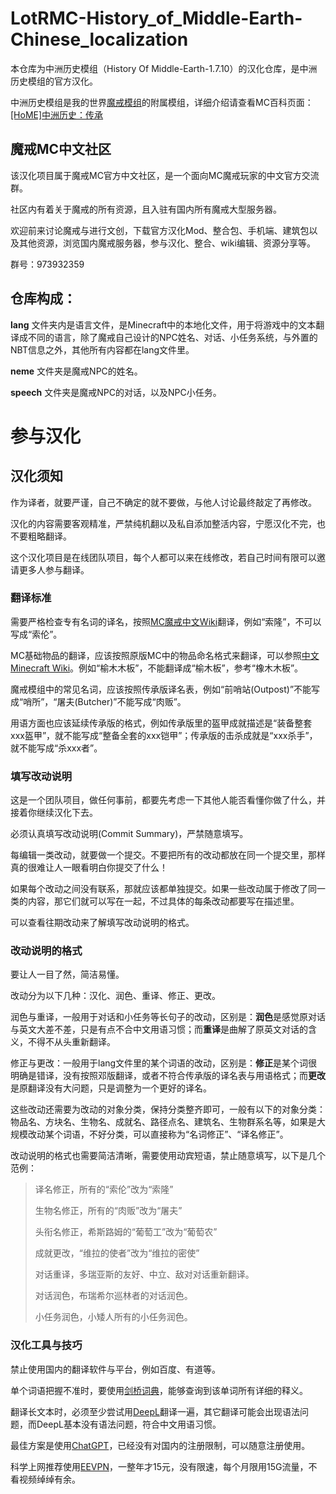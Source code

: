 # LotRMC-History_of_Middle-Earth-Chinese_localization

本仓库为中洲历史模组（History Of Middle-Earth-1.7.10）的汉化仓库，是中洲历史模组的官方汉化。

中洲历史模组是我的世界[魔戒模组](https://www.mcmod.cn/class/211.html)的附属模组，详细介绍请查看MC百科页面：[[HoME]中洲历史：传承](https://www.mcmod.cn/class/12119.html)

## 魔戒MC中文社区
该汉化项目属于魔戒MC官方中文社区，是一个面向MC魔戒玩家的中文官方交流群。

社区内有着关于魔戒的所有资源，且入驻有国内所有魔戒大型服务器。

欢迎前来讨论魔戒与进行文创，下载官方汉化Mod、整合包、手机端、建筑包以及其他资源，浏览国内魔戒服务器，参与汉化、整合、wiki编辑、资源分享等。

群号：973932359

## 仓库构成：
**lang** 文件夹内是语言文件，是Minecraft中的本地化文件，用于将游戏中的文本翻译成不同的语言，除了魔戒自己设计的NPC姓名、对话、小任务系统，与外置的NBT信息之外，其他所有内容都在lang文件里。

**neme** 文件夹是魔戒NPC的姓名。

**speech** 文件夹是魔戒NPC的对话，以及NPC小任务。

# 参与汉化
## 汉化须知
作为译者，就要严谨，自己不确定的就不要做，与他人讨论最终敲定了再修改。

汉化的内容需要客观精准，严禁纯机翻以及私自添加整活内容，宁愿汉化不完，也不要粗略翻译。

这个汉化项目是在线团队项目，每个人都可以来在线修改，若自己时间有限可以邀请更多人参与翻译。

### 翻译标准
需要严格检查专有名词的译名，按照[MC魔戒中文Wiki](https://lotrmc.huijiwiki.com/wiki/%E9%A6%96%E9%A1%B5)翻译，例如“索隆”，不可以写成“索伦”。

MC基础物品的翻译，应该按照原版MC中的物品命名格式来翻译，可以参照[中文Minecraft Wiki](https://zh.minecraft.wiki/)。例如“榆木木板”，不能翻译成“榆木板”，参考“橡木木板”。

魔戒模组中的常见名词，应该按照传承版译名表，例如“前哨站(Outpost)”不能写成“哨所”，“屠夫(Butcher)”不能写成“肉贩”。

用语方面也应该延续传承版的格式，例如传承版里的盔甲成就描述是“装备整套xxx盔甲”，就不能写成“整备全套的xxx铠甲”；传承版的击杀成就是“xxx杀手”，就不能写成“杀xxx者”。

### 填写改动说明
这是一个团队项目，做任何事前，都要先考虑一下其他人能否看懂你做了什么，并接着你继续汉化下去。

必须认真填写改动说明(Commit Summary)，严禁随意填写。

每编辑一类改动，就要做一个提交。不要把所有的改动都放在同一个提交里，那样真的很难让人一眼看明白你提交了什么！

如果每个改动之间没有联系，那就应该都单独提交。如果一些改动属于修改了同一类的内容，那它们就可以写在一起，不过具体的每条改动都要写在描述里。

可以查看往期改动来了解填写改动说明的格式。

### 改动说明的格式
要让人一目了然，简洁易懂。

改动分为以下几种：汉化、润色、重译、修正、更改。

润色与重译，一般用于对话和小任务等长句子的改动，区别是：**润色**是感觉原对话与英文大差不差，只是有点不合中文用语习惯；而**重译**是曲解了原英文对话的含义，不得不从头重新翻译。

修正与更改：一般用于lang文件里的某个词语的改动，区别是：**修正**是某个词很明确是错译，没有按照邓版翻译，或者不符合传承版的译名表与用语格式；而**更改**是原翻译没有大问题，只是调整为一个更好的译名。

这些改动还需要为改动的对象分类，保持分类整齐即可，一般有以下的对象分类：物品名、方块名、生物名、成就名、路径点名、建筑名、生物群系名等，如果是大规模改动某个词语，不好分类，可以直接称为“名词修正”、“译名修正”。

改动说明的格式也需要简洁清晰，需要使用动宾短语，禁止随意填写，以下是几个范例：

>译名修正，所有的“索伦”改为“索隆”
>
>生物名修正，所有的“肉贩”改为“屠夫”
>
>头衔名修正，希斯路姆的“葡萄工”改为“葡萄农”
>
>成就更改，“维拉的使者”改为“维拉的密使”
>
>对话重译，多瑞亚斯的友好、中立、敌对对话重新翻译。
>
>对话润色，布瑞希尔巡林者的对话润色。
>
>小任务润色，小矮人所有的小任务润色。

### 汉化工具与技巧
禁止使用国内的翻译软件与平台，例如百度、有道等。

单个词语把握不准时，要使用[剑桥词典](https://dictionary.cambridge.org/zhs/)，能够查询到该单词所有详细的释义。

翻译长文本时，必须至少尝试用[DeepL](https://www.deepl.com/translator)翻译一遍，其它翻译可能会出现语法问题，而DeepL基本没有语法问题，符合中文用语习惯。

最佳方案是使用[ChatGPT](https://chat.openai.com/chat)，已经没有对国内的注册限制，可以随意注册使用。

科学上网推荐使用[EEVPN](https://www.55jiasu.com)，一整年才15元，没有限速，每个月限用15G流量，不看视频绰绰有余。
